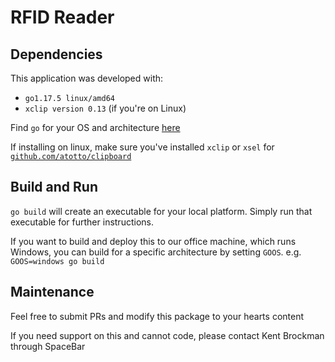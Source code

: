 # RFID Reader

## Dependencies

This application was developed with:
- `go1.17.5 linux/amd64`
- `xclip version 0.13` (if you're on Linux)

Find `go` for your OS and architecture [here](https://go.dev/dl/)

If installing on linux, make sure you've installed `xclip` or `xsel` for [`github.com/atotto/clipboard`](https://github.com/atotto/clipboard)

## Build and Run

`go build` will create an executable for your local platform.
Simply run that executable for further instructions.

If you want to build and deploy this to our office machine, which runs Windows, you can build for a specific architecture by setting `GOOS`.
e.g. `GOOS=windows go build`

## Maintenance

Feel free to submit PRs and modify this package to your hearts content

If you need support on this and cannot code, please contact Kent Brockman through SpaceBar
